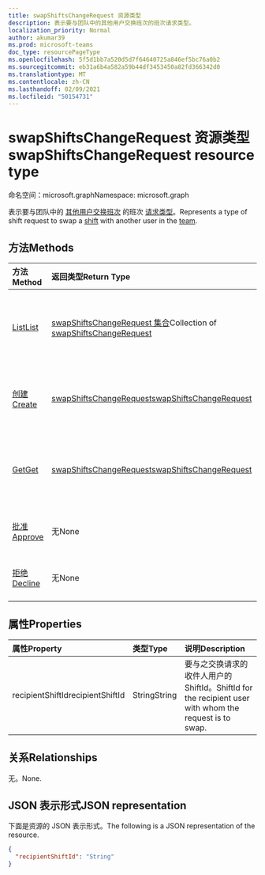 ```yaml
---
title: swapShiftsChangeRequest 资源类型
description: 表示要与团队中的其他用户交换班次的班次请求类型。
localization_priority: Normal
author: akumar39
ms.prod: microsoft-teams
doc_type: resourcePageType
ms.openlocfilehash: 5f5d1bb7a520d5d7f64640725a846ef5bc76a0b2
ms.sourcegitcommit: eb31a6b4a582a59b44df3453450a82fd366342d0
ms.translationtype: MT
ms.contentlocale: zh-CN
ms.lasthandoff: 02/09/2021
ms.locfileid: "50154731"
---
```

# <a name="swapshiftschangerequest-resource-type"></a><span data-ttu-id="f7024-103">swapShiftsChangeRequest 资源类型</span><span class="sxs-lookup"><span data-stu-id="f7024-103">swapShiftsChangeRequest resource type</span></span>

<span data-ttu-id="f7024-104">命名空间：microsoft.graph</span><span class="sxs-lookup"><span data-stu-id="f7024-104">Namespace: microsoft.graph</span></span>

<span data-ttu-id="f7024-105">表示要与团队中的 [其他用户交换班次](../resources/shift.md) 的班次 [请求类型](../resources/team.md)。</span><span class="sxs-lookup"><span data-stu-id="f7024-105">Represents a type of shift request to swap a [shift](../resources/shift.md) with another user in the [team](../resources/team.md).</span></span>

## <a name="methods"></a><span data-ttu-id="f7024-106">方法</span><span class="sxs-lookup"><span data-stu-id="f7024-106">Methods</span></span>

| <span data-ttu-id="f7024-107">方法</span><span class="sxs-lookup"><span data-stu-id="f7024-107">Method</span></span>       | <span data-ttu-id="f7024-108">返回类型</span><span class="sxs-lookup"><span data-stu-id="f7024-108">Return Type</span></span> | <span data-ttu-id="f7024-109">Description</span><span class="sxs-lookup"><span data-stu-id="f7024-109">Description</span></span> |
|:-------------|:------------|:------------|
| [<span data-ttu-id="f7024-110">List</span><span class="sxs-lookup"><span data-stu-id="f7024-110">List</span></span>](../api/swapshiftschangerequest-list.md) | <span data-ttu-id="f7024-111">[swapShiftsChangeRequest 集合](swapshiftschangerequest.md)</span><span class="sxs-lookup"><span data-stu-id="f7024-111">Collection of [swapShiftsChangeRequest](swapshiftschangerequest.md)</span></span> | <span data-ttu-id="f7024-112">列出团队 **中 swapShiftsChangeRequest** 对象的属性和关系。</span><span class="sxs-lookup"><span data-stu-id="f7024-112">List the properties and relationships of **swapShiftsChangeRequest** objects in a team.</span></span> |
| [<span data-ttu-id="f7024-113">创建</span><span class="sxs-lookup"><span data-stu-id="f7024-113">Create</span></span>](../api/swapshiftschangerequest-post.md) | [<span data-ttu-id="f7024-114">swapShiftsChangeRequest</span><span class="sxs-lookup"><span data-stu-id="f7024-114">swapShiftsChangeRequest</span></span>](swapshiftschangerequest.md) | <span data-ttu-id="f7024-115">创建 **swapShiftsChangeRequest 对象** 的实例。</span><span class="sxs-lookup"><span data-stu-id="f7024-115">Create an instance of a **swapShiftsChangeRequest** object.</span></span> |
| [<span data-ttu-id="f7024-116">Get</span><span class="sxs-lookup"><span data-stu-id="f7024-116">Get</span></span>](../api/swapshiftschangerequest-get.md) | [<span data-ttu-id="f7024-117">swapShiftsChangeRequest</span><span class="sxs-lookup"><span data-stu-id="f7024-117">swapShiftsChangeRequest</span></span>](swapshiftschangerequest.md) | <span data-ttu-id="f7024-118">读取 **swapShiftsChangeRequest** 对象的属性和关系。</span><span class="sxs-lookup"><span data-stu-id="f7024-118">Read the properties and relationships of a **swapShiftsChangeRequest** object.</span></span> |
|[<span data-ttu-id="f7024-119">批准</span><span class="sxs-lookup"><span data-stu-id="f7024-119">Approve</span></span>](../api/swapshiftschangerequest-approve.md)|<span data-ttu-id="f7024-120">无</span><span class="sxs-lookup"><span data-stu-id="f7024-120">None</span></span>|<span data-ttu-id="f7024-121">批准 **swapShiftsChangeRequest**。</span><span class="sxs-lookup"><span data-stu-id="f7024-121">Approve a **swapShiftsChangeRequest**.</span></span> |
|[<span data-ttu-id="f7024-122">拒绝</span><span class="sxs-lookup"><span data-stu-id="f7024-122">Decline</span></span>](../api/swapshiftschangerequest-decline.md)|<span data-ttu-id="f7024-123">无</span><span class="sxs-lookup"><span data-stu-id="f7024-123">None</span></span>|<span data-ttu-id="f7024-124">拒绝 **swapShiftsChangeRequest**。</span><span class="sxs-lookup"><span data-stu-id="f7024-124">Decline a **swapShiftsChangeRequest**.</span></span>|

## <a name="properties"></a><span data-ttu-id="f7024-125">属性</span><span class="sxs-lookup"><span data-stu-id="f7024-125">Properties</span></span>

| <span data-ttu-id="f7024-126">属性</span><span class="sxs-lookup"><span data-stu-id="f7024-126">Property</span></span>     | <span data-ttu-id="f7024-127">类型</span><span class="sxs-lookup"><span data-stu-id="f7024-127">Type</span></span>        | <span data-ttu-id="f7024-128">说明</span><span class="sxs-lookup"><span data-stu-id="f7024-128">Description</span></span> |
|:-------------|:------------|:------------|
|<span data-ttu-id="f7024-129">recipientShiftId</span><span class="sxs-lookup"><span data-stu-id="f7024-129">recipientShiftId</span></span>|<span data-ttu-id="f7024-130">String</span><span class="sxs-lookup"><span data-stu-id="f7024-130">String</span></span>|<span data-ttu-id="f7024-131">要与之交换请求的收件人用户的 ShiftId。</span><span class="sxs-lookup"><span data-stu-id="f7024-131">ShiftId for the recipient user with whom the request is to swap.</span></span>|

## <a name="relationships"></a><span data-ttu-id="f7024-132">关系</span><span class="sxs-lookup"><span data-stu-id="f7024-132">Relationships</span></span>

<span data-ttu-id="f7024-133">无。</span><span class="sxs-lookup"><span data-stu-id="f7024-133">None.</span></span>

## <a name="json-representation"></a><span data-ttu-id="f7024-134">JSON 表示形式</span><span class="sxs-lookup"><span data-stu-id="f7024-134">JSON representation</span></span>

<span data-ttu-id="f7024-135">下面是资源的 JSON 表示形式。</span><span class="sxs-lookup"><span data-stu-id="f7024-135">The following is a JSON representation of the resource.</span></span>

<!-- {
  "blockType": "resource",
  "optionalProperties": [

  ],
  "@odata.type": "microsoft.graph.swapShiftsChangeRequest"
}-->

```json
{
  "recipientShiftId": "String"
}
```

<!-- uuid: 16cd6b66-4b1a-43a1-adaf-3a886856ed98
2019-02-04 14:57:30 UTC -->
<!-- {
  "type": "#page.annotation",
  "description": "swapShiftsChangeRequest resource",
  "keywords": "",
  "section": "documentation",
  "tocPath": ""
}-->

